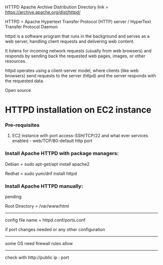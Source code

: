 HTTPD Apache Archive Distribution Directory link = https://archive.apache.org/dist/httpd/

HTTPD = Apache Hypertext Transfer Protocol (HTTP) server / HyperText Transfer Protocol Daemon

httpd is a software program that runs in the background and serves as a web server, handling client requests and delivering web content.

It listens for incoming network requests (usually from web browsers) and responds by sending back the requested web pages, images, or other resources. 

httpd operates using a client-server model, where clients (like web browsers) send requests to the server (httpd) and the server responds with the requested data. 

Open source

# HTTPD installation on EC2 instance
### Pre-requisites
1. EC2 instance with port access-SSH/TCP/22 and what ever services enabled - web/TCP/80-default http port
### Install Apache HTTPD with package managers:
Debian = sudo apt-get/apt install apache2

Redhat = sudo yum/dnf install httpd

### Install Apache HTTPD manually:
pending

Root Directory = /var/www/html

-----------------------------------

config file name = httpd.conf/ports.conf

if port changes needed or any other configuration

---------------------------------------

some OS need firewall rules allow

--------------------------------------------

check with http://public ip : port
